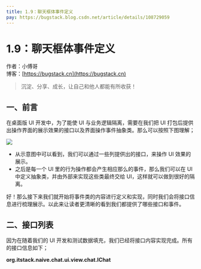 ```yaml
---
title: 1.9：聊天框体事件定义
pay: https://bugstack.blog.csdn.net/article/details/108729059
---
```


# 1.9：聊天框体事件定义

作者：小傅哥
<br/>博客：[https://bugstack.cn](https://bugstack.cn)

>沉淀、分享、成长，让自己和他人都能有所收获！

## 一、前言

在桌面版 UI 开发中，为了能使 UI 与业务逻辑隔离，需要在我们把 UI 打包后提供出操作界面的展示效果的接口以及界面操作事件抽象类。那么可以按照下图理解；

![](/images/article/project/im/project-im-1.9-01.png)

- 从示意图中可以看到，我们可以通过一些列提供出的接口，来操作 UI 效果的展示。
- 之后是每一个 UI 里的行为操作都会产生相应那么的事件，那么我们可以在 UI 中定义抽象类，并由外部来实现这些类最终交给 UI，这样就可以做到很好的隔离。

好！那么接下来我们就开始将事件类的内容进行定义和实现，同时我们会将接口信息进行梳理展示。以此来让读者更清晰的看到我们都提供了哪些接口和事件。

## 二、接口列表

因为在随着我们的 UI 开发和测试数据填充，我们已经将接口内容实现完成。所有的接口信息如下；

**org.itstack.naive.chat.ui.view.chat.IChat**